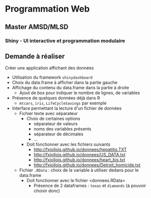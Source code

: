 # Programmation Web

## Master AMSD/MLSD

### Shiny - UI interactive et programmation modulaire

## Demande à réaliser


Créer une application affichant des données

- Utilisation du framework `shinydashboard`
- Choix du data.frame à afficher dans la partie gauche
- Affichage du contenu du data.frame dans la partie à droite
    - Ajout de box pour indiquer le nombre de lignes, de variables
- Présence de quelques données déjà dans R
    - `mtcars`, `iris`, `LifeCycleSavings` par exemple
- Interface permettant la lecture d'un fichier de données
    - Fichier texte avec séparateur
        - Choix de certaines options
            - séparateur de valeurs
            - noms des variables présents
            - séparateur de décimales
            - ...
        - Doit fonctionner avec les fichiers suivants
            - <http://fxjollois.github.io/donnees/hepatitis.TXT>
            - <http://fxjollois.github.io/donnees/US_DATA.txt>
            - <http://fxjollois.github.io/donnees/heart_bis.txt>
            - <http://fxjollois.github.io/donnees/Detroit_homicide.txt>
    - Fichier `.RData` : choix de la variable à utiliser dedans pour le data.frame
        - Doit fonctionner avec le fichier <donnees.RData>
            - Présence de 2 dataframes : `texas` et `diamands` (à pouvoir choisir donc)

